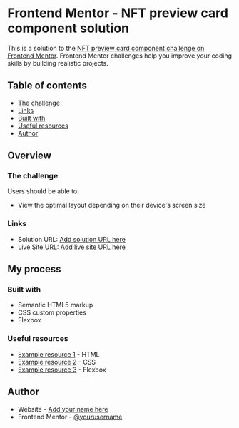 # Frontend Mentor - NFT preview card component solution

This is a solution to the [NFT preview card component challenge on Frontend Mentor](https://github.com/BarbareUgrekhelidze/NFT-preview-card-component-main.git). Frontend Mentor challenges help you improve your coding skills by building realistic projects. 

## Table of contents

  - [The challenge](#the-challenge)
  - [Links](#links)
  - [Built with](#built-with)
  - [Useful resources](#useful-resources)
- [Author](#author)

## Overview

### The challenge

Users should be able to:

- View the optimal layout depending on their device's screen size

### Links

- Solution URL: [Add solution URL here](https://github.com/BarbareUgrekhelidze/NFT-preview-card-component-main.git)
- Live Site URL: [Add live site URL here](https://BarbareUgrekhelidze.github.io/NFT-preview-card-component-main/)

## My process

### Built with

- Semantic HTML5 markup
- CSS custom properties
- Flexbox

### Useful resources

- [Example resource 1](https://youtu.be/UB1O30fR-EE) - HTML
- [Example resource 2](https://youtu.be/yfoY53QXEnI) - CSS
- [Example resource 3](https://youtu.be/3YW65K6LcIA) - Flexbox

## Author

- Website - [Add your name here](https://BarbareUgrekhelidze.github.io/NFT-preview-card-component-main/)
- Frontend Mentor - [@yourusername](https://www.frontendmentor.io/settings)

